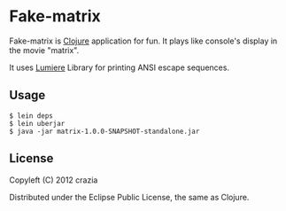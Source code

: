 # Fake-matrix

Fake-matrix is [Clojure](http://clojure.org) application for fun. It plays like console's display in the movie "matrix". 

It uses [Lumiere](https://github.com/kevinjqiu/lumiere.git) Library for printing ANSI escape sequences.

## Usage

    $ lein deps
    $ lein uberjar
    $ java -jar matrix-1.0.0-SNAPSHOT-standalone.jar

## License

Copyleft (C) 2012 crazia 

Distributed under the Eclipse Public License, the same as Clojure.
